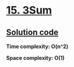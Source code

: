 # [15. 3Sum](https://leetcode.com/problems/3sum/)

## [Solution code](https://github.com/alexengrig/leetcode/blob/main/src/main/java/dev/alexengrig/leetcode/_15_3sum/Solution.java)

**Time complexity: O(n^2)**

**Space complexity: O(1)**
